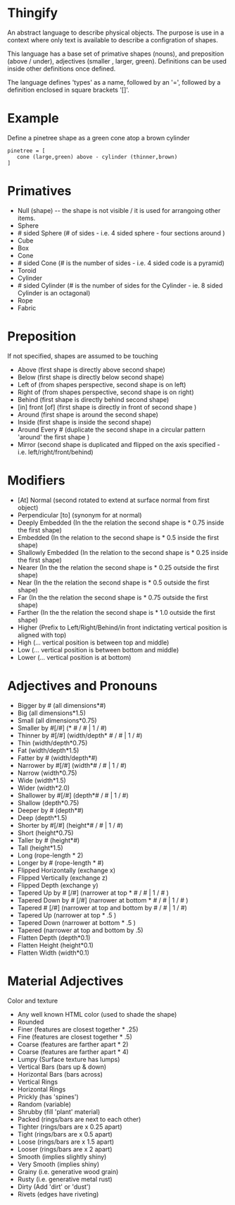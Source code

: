 # Thingify

An abstract language to describe physical objects.  The purpose is use in a context where only text is available to describe a configration of shapes.

This language has a base set of primative shapes (nouns), and preposition (above / under), adjectives (smaller , larger, green).  Definitions can be used inside other definitions once defined.

The language defines 'types' as a name, followed by an '=', followed by a definition enclosed in square brackets '[]'.

# Example

Define a pinetree shape as a green cone atop a brown cylinder

```
pinetree = [
   cone (large,green) above - cylinder (thinner,brown)
]
```

# Primatives

- Null (shape) -- the shape is not visible / it is used for arrangoing other items.
- Sphere
- \# sided Sphere (# of sides - i.e. 4 sided sphere - four sections around )
- Cube
- Box
- Cone
- \# sided Cone (# is the number of sides - i.e. 4 sided code is a pyramid)
- Toroid
- Cylinder
- \# sided Cylinder (# is the number of sides for the Cylinder - ie. 8 sided Cylinder is an octagonal) 
- Rope
- Fabric

# Preposition

If not specified, shapes are assumed to be touching

- Above  (first shape is directly above second shape)
- Below  (first shape is directly below second shape)
- Left of (from shapes perspective, second shape is on left)
- Right of (from shapes perspective, second shape is on right)
- Behind (first shape is directly behind second shape)
- [in] front [of] (first shape is directly in front of second shape )
- Around (first shape is around the second shape)
- Inside (first shape is inside the second shape)
- Around Every # (duplicate the second shape in a circular pattern 'around' the first shape )
- Mirror (second shape is duplicated and flipped on the axis specified - i.e. left/right/front/behind)

# Modifiers

- [At] Normal (second rotated to extend at surface normal from first object)
- Perpendicular [to] (synonym for at normal)
- Deeply Embedded (In the the relation the second shape is \* 0.75 inside the first shape)
- Embedded (In the relation to the second shape is \* 0.5 inside the first shape)
- Shallowly Embedded (In the relation to the second shape is \* 0.25 inside the first shape)
- Nearer (In the the relation the second shape is \* 0.25 outside the first shape)
- Near (In the the relation the second shape is \* 0.5 outside the first shape)
- Far (In the the relation the second shape is \* 0.75 outside the first shape)
- Farther (In the the relation the second shape is \* 1.0 outside the first shape)
- Higher (Prefix to Left/Right/Behind/in front indictating vertical position is aligned with top)
- High  (... vertical position is between top and middle)
- Low   (... vertical position is between bottom and middle)
- Lower (... vertical position is at bottom)

# Adjectives and Pronouns

- Bigger by \# (all dimensions\*\#)
- Big     (all dimensions\*1.5)
- Small   (all dimensions\*0.75)
- Smaller by \#[/\#] (\* \# / \# | 1 / \#) 
- Thinner by \#[/\#] (width/depth\* \# / \# | 1 / \#)
- Thin    (width/depth\*0.75) 
- Fat     (width/depth\*1.5)  
- Fatter by \# (width/depth\*#)
- Narrower by \#[/\#] (width\*\# / \# | 1 / \#) 
- Narrow   (width\*0.75) 
- Wide     (width\*1.5)
- Wider    (width\*2.0)
- Shallower by \#[/\#] (depth\*\# / \# | 1 / \#)
- Shallow    (depth\*0.75)
- Deeper by \# (depth\*\#)
- Deep       (depth\*1.5)
- Shorter by \#[/\#] (height\*\# / \# | 1 / \#)
- Short    (height\*0.75)
- Taller by \#  (height\*\#)
- Tall     (height\*1.5)
- Long     (rope-length * 2)
- Longer by \#  (rope-length * \#)
- Flipped Horizontally (exchange x)
- Flipped Vertically (exchange z)
- Flipped Depth (exchange y)
- Tapered Up by \# [/\#] (narrower at top * \# / \# | 1 / \# )
- Tapered Down by \# [/\#] (narrower at bottom * \# / \# | 1 / \# )
- Tapered  \# [/\#] (narrower at top and bottom by \# / \# | 1 / \#)
- Tapered Up    (narrower at top * .5 )
- Tapered Down  (narrower at bottom * .5 )
- Tapered (narrower at top and bottom by .5)
- Flatten Depth  (depth\*0.1)
- Flatten Height (height\*0.1)
- Flatten Width  (width\*0.1) 

# Material Adjectives

Color and texture

- Any well known HTML color (used to shade the shape)
- Rounded
- Finer (features are closest together * .25)
- Fine  (features are closest together * .5)
- Coarse (features are farther apart * 2)
- Coarse (features are farther apart * 4)
- Lumpy (Surface texture has lumps)
- Vertical Bars (bars up & down)
- Horizontal Bars (bars across)
- Vertical Rings
- Horizontal Rings
- Prickly (has 'spines')
- Random (variable)
- Shrubby (fill 'plant' material)
- Packed (rings/bars are next to each other)
- Tighter (rings/bars are x 0.25 apart)
- Tight (rings/bars are x 0.5 apart)
- Loose (rings/bars are x 1.5 apart)
- Looser (rings/bars are x 2 apart)
- Smooth (implies slightly shiny)
- Very Smooth (implies shiny)
- Grainy (i.e. generative wood grain)
- Rusty (i.e. generative metal rust)
- Dirty (Add 'dirt' or 'dust')
- Rivets (edges have riveting)









